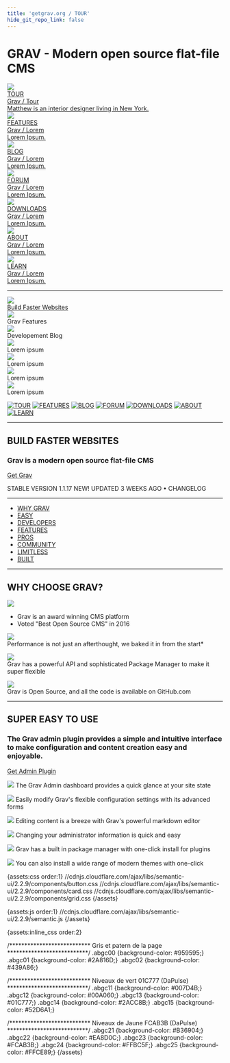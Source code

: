 ```yaml
---
title: 'getgrav.org / TOUR'
hide_git_repo_link: false
---
```


# GRAV - Modern open source flat-file CMS

<div class="ui five stackable doubling cards">

<a class="ui card" href="http://lab.webentiel.com/grav">
<div class="image"><img class="abgc00" src="http://lab.webentiel.com/grav/user/pages/02.getgrav-org/04.tour/wa01-grav-tour.png"></div><div class="content"><div class="header">TOUR</div><div class="meta"><span class="category">Grav / Tour</span></div><div class="description">Matthew is an interior designer living in New York.</div></div></a>

<a class="ui card" href="http://lab.webentiel.com/grav">
<div class="image"><img class="abgc00" src="http://lab.webentiel.com/grav/user/pages/02.getgrav-org/04.tour/wa02-grav-features.png"></div><div class="content"><div class="header">FEATURES</div><div class="meta"><span class="category">Grav / Lorem</span></div><div class="description">Lorem Ipsum.</div></div></a>

<a class="ui card" href="http://lab.webentiel.com/grav">
<div class="image"><img class="abgc00" src="http://lab.webentiel.com/grav/user/pages/02.getgrav-org/04.tour/wa03-grav-blog.png"></div><div class="content"><div class="header">BLOG</div><div class="meta"><span class="category">Grav / Lorem</span></div><div class="description">Lorem Ipsum.</div></div></a>

<a class="ui card" href="http://lab.webentiel.com/grav">
<div class="image"><img class="abgc00" src="http://lab.webentiel.com/grav/user/pages/02.getgrav-org/04.tour/wa04-grav-forum.png"></div><div class="content"><div class="header">FORUM</div><div class="meta"><span class="category">Grav / Lorem</span></div><div class="description">Lorem Ipsum.</div></div></a>

<a class="ui card" href="http://lab.webentiel.com/grav">
<div class="image"><img class="abgc00" src="http://lab.webentiel.com/grav/user/pages/02.getgrav-org/04.tour/wa05-grav-downloads.png"></div><div class="content"><div class="header">DOWNLOADS</div><div class="meta"><span class="category">Grav / Lorem</span></div><div class="description">Lorem Ipsum.</div></div></a>

<a class="ui card" href="http://lab.webentiel.com/grav">
<div class="image"><img class="abgc00" src="http://lab.webentiel.com/grav/user/pages/02.getgrav-org/04.tour/wa06-grav-about.png"></div><div class="content"><div class="header">ABOUT</div><div class="meta"><span class="category">Grav / Lorem</span></div><div class="description">Lorem Ipsum.</div></div></a>

<a class="ui card" href="http://lab.webentiel.com/grav">
<div class="image"><img class="abgc00" src="http://lab.webentiel.com/grav/user/pages/02.getgrav-org/04.tour/wa07-grav-learn.png"></div><div class="content"><div class="header">LEARN</div><div class="meta"><span class="category">Grav / Lorem</span></div><div class="description">Lorem Ipsum.</div></div></a>

</div>

---

<div class="ui three column grid stackable doubling">

  <div class="column">
    <div class="ui fluid card">
      <div class="image">
        <a href="/grav/getgrav-org/tour" target="_parent"><img src="/grav/user/pages/02.getgrav-org/04.tour/_01.png"></a>
      </div>
      <div class="content">
        <a class="header" href="/grav/getgrav-org">Build Faster Websites</a>
      </div>
    </div>
  </div>
  
  <div class="column">
    <div class="ui fluid card">
      <div class="image">
        <img src="http://lab.webentiel.com/grav/user/pages/02.getgrav-org/_02.png">
      </div>
      <div class="content">
        <a class="header">Grav Features</a>
      </div>
    </div>
  </div>
  
  <div class="column">
    <div class="ui fluid card">
      <div class="image">
        <img src="http://lab.webentiel.com/grav/user/pages/02.getgrav-org/_03.png">
      </div>
      <div class="content">
        <a class="header">Developement Blog</a>
      </div>
    </div>
  </div>
  
  <div class="column">
    <div class="ui fluid card">
      <div class="image">
        <img src="http://lab.webentiel.com/grav/user/pages/02.getgrav-org/_04.png">
      </div>
      <div class="content">
        <a class="header">Lorem ipsum</a>
      </div>
    </div>
  </div>
  
  <div class="column">
    <div class="ui fluid card">
      <div class="image">
        <img src="http://lab.webentiel.com/grav/user/pages/02.getgrav-org/_05.png">
      </div>
      <div class="content">
        <a class="header">Lorem ipsum</a>
      </div>
    </div>
  </div>
  
  <div class="column">
    <div class="ui fluid card">
      <div class="image">
        <img src="http://lab.webentiel.com/grav/user/pages/02.getgrav-org/_06.png">
      </div>
      <div class="content">
        <a class="header">Lorem ipsum</a>
      </div>
    </div>
  </div>
  
  <div class="column">
    <div class="ui fluid card">
      <div class="image">
        <img src="http://lab.webentiel.com/grav/user/pages/02.getgrav-org/_07.png">
      </div>
      <div class="content">
        <a class="header">Lorem ipsum</a>
      </div>
    </div>
  </div>
  
</div>

[![TOUR](_01.png)](https://getgrav.org/)
[![FEATURES](_02.png)](https://getgrav.org/features/)
[![BLOG](_03.png)](https://getgrav.org/blog/)
[![FORUM](_04.png)](https://getgrav.org/forum/)
[![DOWNLOADS](_05.png)](https://getgrav.org/downloads/)
[![ABOUT](_06.png)](https://getgrav.org/about/)
[![LEARN](_07.png)](https://learn.getgrav.org/)

---

## BUILD FASTER WEBSITES
### Grav is a modern open source flat-file CMS

<a class="button button-outline button-fancy2" href="/downloads">Get Grav</a>

STABLE VERSION 1.1.17 NEW! UPDATED 3 WEEKS AGO • CHANGELOG

---

- [WHY GRAV](https://getgrav.org/#why_grav) 
- [EASY](https://getgrav.org/#easy) 
- [DEVELOPERS](https://getgrav.org/#developers) 
- [FEATURES](https://getgrav.org/#features) 
- [PROS](https://getgrav.org/#pros) 
- [COMMUNITY](https://getgrav.org/#community) 
- [LIMITLESS](https://getgrav.org/#limitless) 
- [BUILT](https://getgrav.org/#built)

---

## WHY CHOOSE GRAV?

![](best-open-source-cms.png)

- Grav is an award winning CMS platform
- Voted "Best Open Source CMS" in 2016

![](fast.png)   
Performance is not just an afterthought, we baked it in from the start*

![](extensible.png)   
Grav has a powerful API and sophisticated Package Manager to make it super flexible

![](open-source.png)   
Grav is Open Source, and all the code is available on GitHub.com


---

## SUPER EASY TO USE

### The Grav admin plugin provides a simple and intuitive interface to make configuration and content creation easy and enjoyable.

<a href="/downloads/plugins" class="button button-solid button-fancy">
Get Admin Plugin
</a>

![](001-dashboard.png)
The Grav Admin dashboard provides a quick glance at your site state 

![](002-config.png)
Easily modify Grav's flexible configuration settings with its advanced forms

![](003-editpage.png)
Editing content is a breeze with Grav's powerful markdown editor

![](004-user.png)
Changing your administrator information is quick and easy

![](005-plugins.png)
Grav has a built in package manager with one-click install for plugins

![](006-themes.png)
You can also install a wide range of modern themes with one-click

{assets:css order:1}
//cdnjs.cloudflare.com/ajax/libs/semantic-ui/2.2.9/components/button.css
//cdnjs.cloudflare.com/ajax/libs/semantic-ui/2.2.9/components/card.css
//cdnjs.cloudflare.com/ajax/libs/semantic-ui/2.2.9/components/grid.css
{/assets}  
    
{assets:js order:1}
//cdnjs.cloudflare.com/ajax/libs/semantic-ui/2.2.9/semantic.js
{/assets}

{assets:inline_css order:2}

/***************************
Gris et patern de la page
***************************/
.abgc00 {background-color: #959595;}
.abgc01 {background-color: #2A816D;}
.abgc02 {background-color: #439A86;}

/***************************
Niveaux de vert 01C777 (DaPulse)
***************************/
.abgc11 {background-color: #007D4B;}
.abgc12 {background-color: #00A060;}
.abgc13 {background-color: #01C777;}
.abgc14 {background-color: #2ACC8B;}
.abgc15 {background-color: #52D6A1;}

/***************************
Niveaux de Jaune FCAB3B (DaPulse)
***************************/
.abgc21 {background-color: #B36904;}
.abgc22 {background-color: #EA8D0C;}
.abgc23 {background-color: #FCAB3B;}
.abgc24 {background-color: #FFBC5F;}
.abgc25 {background-color: #FFCE89;}
{/assets}




